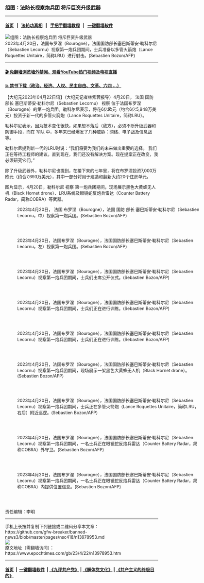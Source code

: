 ### 组图：法防长视察炮兵团 将斥巨资升级武器
------------------------

#### [首页](https://github.com/gfw-breaker/banned-news3/blob/master/README.md) &nbsp;&nbsp;|&nbsp;&nbsp; [法轮功真相](https://github.com/begood0513/basic/blob/master/README.md)  &nbsp;&nbsp;|&nbsp;&nbsp; [手把手翻墙教程](https://github.com/gfw-breaker/guides/wiki)  &nbsp;&nbsp;|&nbsp;&nbsp; [一键翻墙软件](https://github.com/gfw-breaker/nogfw/blob/master/README.md)  



<div><img alt="组图：法防长视察炮兵团 将斥巨资升级武器" class="attachment-djy_600_400 size-djy_600_400 wp-post-image" src="https://i.epochtimes.com/assets/uploads/2023/04/id13978956-000_33DK4MC-600x400.jpg"/>
<div class="caption">
 2023年4月20日，法国布罗涅（Bourogne），法国国防部长塞巴斯蒂安‧勒科尔尼（Sebastien Lecornu）视察第一炮兵团期间，士兵准备以多管火箭炮（Lance Roquettes Unitaire，简称LRU）进行射击。(Sebastien Bozon/AFP)
</div></div><hr/>

#### [ 🎬  免翻墙浏览墙外禁闻、观看YouTube热门视频及电视直播](https://github.com/gfw-breaker/HelloWorld)

#### [ 💥  禁书下载（政治、经济、人权、民主自由、文革、六四 ...）](https://github.com/gfw-breaker/books/blob/master/README.md)

<div><p>
 【大纪元2023年04月22日讯】（大纪元记者林紫蓉报导）4月20日，
 <ok href="https://www.epochtimes.com/gb/tag/%E6%B3%95%E5%9B%BD.html">
  法国
 </ok>
 <ok href="https://www.epochtimes.com/gb/tag/%E5%9B%BD%E9%98%B2.html">
  国防
 </ok>
 <ok href="https://www.epochtimes.com/gb/tag/%E9%83%A8%E9%95%BF.html">
  部长
 </ok>
 塞巴斯蒂安‧勒科尔尼（Sebastien Lecornu）
 <ok href="https://www.epochtimes.com/gb/tag/%E8%A7%86%E5%AF%9F.html">
  视察
 </ok>
 位于法国布罗涅（Bourogne）的第一炮兵团。勒科尔尼表示，将花6亿欧元（约合6亿5,948万美元）投资于新一代的多管火箭炮（Lance Roquettes Unitaire，简称LRU）。
</p>
<p>
 勒科尔尼表示，因为技术变化很快，如果想不落后（敌方），必须不断升级武器和防御手段，而在
 <ok href="https://www.epochtimes.com/gb/tag/%E5%86%9B%E9%98%9F.html">
  军队
 </ok>
 中，多年来已经爆发了几种威胁：网络、电子战及信息战等。
</p>
<p>
 勒科尔尼提到新一代的LRU时说：“我们将要为我们的未来做出重要的选择。 我们正在等待工程师的建议。直到现在，我们还没有解决方案。现在提案正在改变，我必须研究它们。”
</p>
<p>
 除了升级武器外，勒科尔尼也提到，在接下来的七年里，将在布罗涅投资7,000万欧元（约合7,693万美元），其中一部分将用于建造和翻新大约20个住房单元。
</p>
<p>
 图片显示，4月20日，勒科尔尼
 <ok href="https://www.epochtimes.com/gb/tag/%E8%A7%86%E5%AF%9F.html">
  视察
 </ok>
 第一炮兵团期间，现场展示黑色大黄蜂无人机（Black Hornet drone）、LRU系统及眼镜蛇反炮兵雷达（Counter Battery Radar，简称COBRA）等武器。
</p>
<figure aria-describedby="caption-attachment-13978957" class="wp-caption aligncenter" id="attachment_13978957" style="width: 600px">
 <ok href="https://i.epochtimes.com/assets/uploads/2023/04/id13978957-000_33DK4B2.jpg" target="_blank">
  <img alt="" class="size-large wp-image-13978957" src="https://i.epochtimes.com/assets/uploads/2023/04/id13978957-000_33DK4B2-600x400.jpg"/>
 </ok>
 <br/><figcaption class="wp-caption-text" id="caption-attachment-13978957">
  2023年4月20日，
  <ok href="https://www.epochtimes.com/gb/tag/%E6%B3%95%E5%9B%BD.html">
   法国
  </ok>
  布罗涅（Bourogne），法国
  <ok href="https://www.epochtimes.com/gb/tag/%E5%9B%BD%E9%98%B2.html">
   国防
  </ok>
  <ok href="https://www.epochtimes.com/gb/tag/%E9%83%A8%E9%95%BF.html">
   部长
  </ok>
  塞巴斯蒂安‧勒科尔尼（Sebastien Lecornu，中）视察第一炮兵团。(Sebastien Bozon/AFP)
 </figcaption><br/>
</figure><br/>
<figure aria-describedby="caption-attachment-13978958" class="wp-caption aligncenter" id="attachment_13978958" style="width: 600px">
 <ok href="https://i.epochtimes.com/assets/uploads/2023/04/id13978958-000_33DK4B3.jpg" target="_blank">
  <img alt="" class="size-large wp-image-13978958" src="https://i.epochtimes.com/assets/uploads/2023/04/id13978958-000_33DK4B3-600x400.jpg"/>
 </ok>
 <br/><figcaption class="wp-caption-text" id="caption-attachment-13978958">
  2023年4月20日，法国布罗涅（Bourogne），法国国防部长塞巴斯蒂安‧勒科尔尼（Sebastien Lecornu，左）视察第一炮兵团。(Sebastien Bozon/AFP)
 </figcaption><br/>
</figure><br/>
<figure aria-describedby="caption-attachment-13978959" class="wp-caption aligncenter" id="attachment_13978959" style="width: 600px">
 <ok href="https://i.epochtimes.com/assets/uploads/2023/04/id13978959-000_33DK4MY.jpg" target="_blank">
  <img alt="" class="size-large wp-image-13978959" src="https://i.epochtimes.com/assets/uploads/2023/04/id13978959-000_33DK4MY-600x400.jpg"/>
 </ok>
 <br/><figcaption class="wp-caption-text" id="caption-attachment-13978959">
  2023年4月20日，法国布罗涅（Bourogne），法国国防部长塞巴斯蒂安‧勒科尔尼（Sebastien Lecornu）视察第一炮兵团期间，士兵们出席公开仪式。(Sebastien Bozon/AFP)
 </figcaption><br/>
</figure><br/>
<figure aria-describedby="caption-attachment-13978961" class="wp-caption aligncenter" id="attachment_13978961" style="width: 600px">
 <ok href="https://i.epochtimes.com/assets/uploads/2023/04/id13978961-000_33DK4B7.jpg" target="_blank">
  <img alt="" class="size-large wp-image-13978961" src="https://i.epochtimes.com/assets/uploads/2023/04/id13978961-000_33DK4B7-600x400.jpg"/>
 </ok>
 <br/><figcaption class="wp-caption-text" id="caption-attachment-13978961">
  2023年4月20日，法国布罗涅（Bourogne），法国国防部长塞巴斯蒂安‧勒科尔尼（Sebastien Lecornu）视察第一炮兵团期间，士兵们正在进行训练。(Sebastien Bozon/AFP)
 </figcaption><br/>
</figure><br/>
<figure aria-describedby="caption-attachment-13978963" class="wp-caption aligncenter" id="attachment_13978963" style="width: 600px">
 <ok href="https://i.epochtimes.com/assets/uploads/2023/04/id13978963-000_33DK4N6.jpg" target="_blank">
  <img alt="" class="size-large wp-image-13978963" src="https://i.epochtimes.com/assets/uploads/2023/04/id13978963-000_33DK4N6-600x400.jpg"/>
 </ok>
 <br/><figcaption class="wp-caption-text" id="caption-attachment-13978963">
  2023年4月20日，法国布罗涅（Bourogne），法国国防部长塞巴斯蒂安‧勒科尔尼（Sebastien Lecornu）视察第一炮兵团期间，士兵们正在进行训练。(Sebastien Bozon/AFP)
 </figcaption><br/>
</figure><br/>
<figure aria-describedby="caption-attachment-13978962" class="wp-caption aligncenter" id="attachment_13978962" style="width: 600px">
 <ok href="https://i.epochtimes.com/assets/uploads/2023/04/id13978962-000_33DK4MJ.jpg" target="_blank">
  <img alt="" class="size-large wp-image-13978962" src="https://i.epochtimes.com/assets/uploads/2023/04/id13978962-000_33DK4MJ-600x400.jpg"/>
 </ok>
 <br/><figcaption class="wp-caption-text" id="caption-attachment-13978962">
  2023年4月20日，法国布罗涅（Bourogne），法国国防部长塞巴斯蒂安‧勒科尔尼（Sebastien Lecornu）视察第一炮兵团期间，现场展示一架黑色大黄蜂无人机（Black Hornet drone）。(Sebastien Bozon/AFP)
 </figcaption><br/>
</figure><br/>
<figure aria-describedby="caption-attachment-13978966" class="wp-caption aligncenter" id="attachment_13978966" style="width: 600px">
 <ok href="https://i.epochtimes.com/assets/uploads/2023/04/id13978966-000_33DK4MH.jpg" target="_blank">
  <img alt="" class="size-large wp-image-13978966" src="https://i.epochtimes.com/assets/uploads/2023/04/id13978966-000_33DK4MH-600x400.jpg"/>
 </ok>
 <br/><figcaption class="wp-caption-text" id="caption-attachment-13978966">
  2023年4月20日，法国布罗涅（Bourogne），法国国防部长塞巴斯蒂安‧勒科尔尼（Sebastien Lecornu）视察第一炮兵团期间，士兵正在多管火箭炮（Lance Roquettes Unitaire，简称LRU，右后）附近巡逻。(Sebastien Bozon/AFP)
 </figcaption><br/>
</figure><br/>
<figure aria-describedby="caption-attachment-13978967" class="wp-caption aligncenter" id="attachment_13978967" style="width: 600px">
 <ok href="https://i.epochtimes.com/assets/uploads/2023/04/id13978967-000_33DK4ME.jpg" target="_blank">
  <img alt="" class="size-large wp-image-13978967" src="https://i.epochtimes.com/assets/uploads/2023/04/id13978967-000_33DK4ME-600x400.jpg"/>
 </ok>
 <br/><figcaption class="wp-caption-text" id="caption-attachment-13978967">
  2023年4月20日，法国布罗涅（Bourogne），法国国防部长塞巴斯蒂安‧勒科尔尼（Sebastien Lecornu）视察第一炮兵团期间，一名士兵正在眼镜蛇反炮兵雷达（Counter Battery Radar，简称COBRA）外守卫。(Sebastien Bozon/AFP)
 </figcaption><br/>
</figure><br/>
<figure aria-describedby="caption-attachment-13978968" class="wp-caption aligncenter" id="attachment_13978968" style="width: 600px">
 <ok href="https://i.epochtimes.com/assets/uploads/2023/04/id13978968-000_33DK4MF.jpg" target="_blank">
  <img alt="" class="size-large wp-image-13978968" src="https://i.epochtimes.com/assets/uploads/2023/04/id13978968-000_33DK4MF-600x400.jpg"/>
 </ok>
 <br/><figcaption class="wp-caption-text" id="caption-attachment-13978968">
  2023年4月20日，法国布罗涅（Bourogne），法国国防部长塞巴斯蒂安‧勒科尔尼（Sebastien Lecornu）视察第一炮兵团期间，一名士兵正在眼镜蛇反炮兵雷达（Counter Battery Radar，简称COBRA）内提供位置信息。(Sebastien Bozon/AFP)
 </figcaption><br/>
</figure><br/>
<p>
 责任编辑：李明
</p>
</div>
<hr/>
手机上长按并复制下列链接或二维码分享本文章：<br/>
https://github.com/gfw-breaker/banned-news3/blob/master/pages/nsc418/n13978953.md <br/>
<a href='https://github.com/gfw-breaker/banned-news3/blob/master/pages/nsc418/n13978953.md'><img src='https://github.com/gfw-breaker/banned-news3/blob/master/pages/nsc418/n13978953.md.png'/></a> <br/>
原文地址（需翻墙访问）：https://www.epochtimes.com/gb/23/4/22/n13978953.htm


------------------------
#### [首页](https://github.com/gfw-breaker/banned-news3/blob/master/README.md) &nbsp;|&nbsp; [一键翻墙软件](https://github.com/gfw-breaker/nogfw/blob/master/README.md) &nbsp;| [《九评共产党》](https://github.com/gfw-breaker/9ping.md/blob/master/README.md#九评之一评共产党是什么) | [《解体党文化》](https://github.com/gfw-breaker/jtdwh.md/blob/master/README.md) | [《共产主义的终极目的》](https://github.com/gfw-breaker/gczydzjmd.md/blob/master/README.md)


<img src='http://gfw-breaker.win/banned-news3/pages/nsc418/n13978953.md' width='0px' height='0px'/>